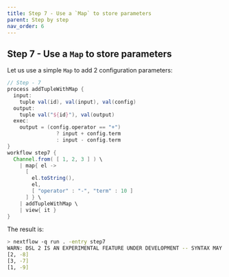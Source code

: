 ```yaml
---
title: Step 7 - Use a `Map` to store parameters
parent: Step by step
nav_order: 6
---
```


## Step 7 - Use a `Map` to store parameters

Let us use a simple `Map` to add 2 configuration parameters:

``` groovy
// Step - 7
process addTupleWithMap {
  input:
    tuple val(id), val(input), val(config)
  output:
    tuple val("${id}"), val(output)
  exec:
    output = (config.operator == "+")
                ? input + config.term
                : input - config.term
}
workflow step7 {
  Channel.from( [ 1, 2, 3 ] ) \
    | map{ el ->
      [
        el.toString(),
        el,
        [ "operator" : "-", "term" : 10 ]
      ] } \
    | addTupleWithMap \
    | view{ it }
}
```

The result is:

``` sh
> nextflow -q run . -entry step7
WARN: DSL 2 IS AN EXPERIMENTAL FEATURE UNDER DEVELOPMENT -- SYNTAX MAY CHANGE IN FUTURE RELEASE
[2, -8]
[3, -7]
[1, -9]
```

